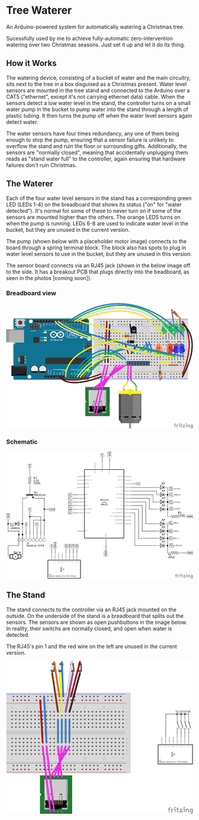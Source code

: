 # Tree Waterer

An Arduino-powered system for automatically watering a Christmas tree.

Sucessfully used by me to achieve fully-automatic zero-intervention watering over two Christmas seasons. Just set it up and let it do its thing.

## How it Works

The watering device, consisting of a bucket of water and the main circuitry, sits next to the tree in a box disguised as a Christmas present. Water level sensors are mounted in the tree stand and connected to the Arduino over a CAT5 ("ethernet", except it's not carrying ethernet data) cable. When the sensors detect a low water level in the stand, the controller turns on a small water pump in the bucket to pump water into the stand through a length of plastic tubing. It then turns the pump off when the water level sensors again detect water.

The water sensors have four times redundancy, any one of them being enough to stop the pump, ensuring that a sensor failure is unlikely to overflow the stand and ruin the floor or surrounding gifts. Additionally, the sensors are "normally closed", meaning that accidentally unplugging them reads as "stand water full" to the controller, again ensuring that hardware failures don't ruin Christmas.

## The Waterer

Each of the four water level sensors in the stand has a corresponding green LED (LEDs 1-4) on the breadboard that shows its status ("on" for "water detected"). It's normal for some of these to never turn on if some of the sensors are mounted higher than the others. The orange LED5 turns on when the pump is running. LEDs 6-8 are used to indicate water level in the bucket, but they are unused in the current version.

The pump (shown below with a placeholder motor image) connects to the board through a spring terminal block. The block also has spots to plug in water level sensors to use in the bucket, but they are unused in this version.

The sensor board connects via an RJ45 jack (shown in the below image off to the side. It has a breakout PCB that plugs directly into the beadboard, as seen in the photos [coming soon]).

### Breadboard view

![waterer breadboard view](img/waterer_breadboard.png)

### Schematic

![waterer schematic](img/waterer_schematic.png)

## The Stand

The stand connects to the controller via an RJ45 jack mounted on the outside. On the underside of the stand is a breadboard that splits out the sensors. The sensors are shown as open pushbuttons in the image below. In reality, their switchs are normally closed, and open when water is detected.

The RJ45's pin 1 and the red wire on the left are unused in the current version.

![stand electronics](img/stand_electronics.png)
